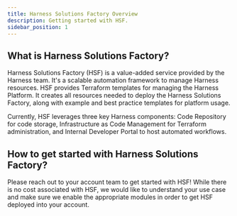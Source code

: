 ```yaml
---
title: Harness Solutions Factory Overview
description: Getting started with HSF.
sidebar_position: 1
---
```


## What is Harness Solutions Factory?
Harness Solutions Factory (HSF) is a value-added service provided by the Harness team. It's a scalable automation framework to manage Harness resources. HSF provides Terraform templates for managing the Harness Platform. It creates all resources needed to deploy the Harness Solutions Factory, along with example and best practice templates for platform usage.

Currently, HSF leverages three key Harness components: Code Repository for code storage, Infrastructure as Code Management for Terraform administration, and Internal Developer Portal to host automated workflows.

## How to get started with Harness Solutions Factory?
Please reach out to your account team to get started with HSF! While there is no cost associated with HSF, we would like to understand your use case and make sure we enable the appropriate modules in order to get HSF deployed into your account. 